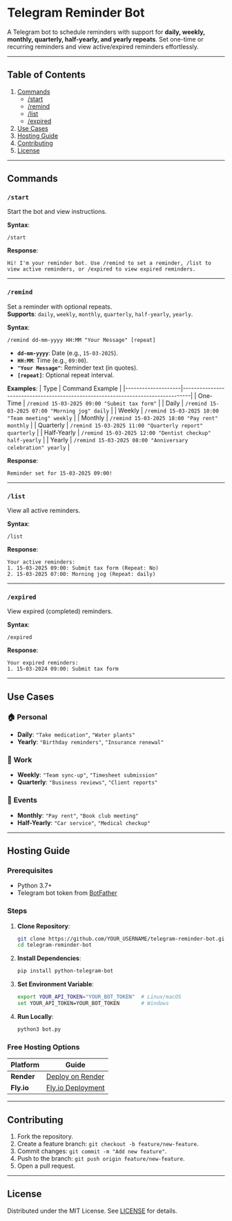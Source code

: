 # Telegram Reminder Bot

A Telegram bot to schedule reminders with support for **daily, weekly, monthly, quarterly, half-yearly, and yearly repeats**. Set one-time or recurring reminders and view active/expired reminders effortlessly.

---

## Table of Contents
1. [Commands](#commands)
   - [/start](#start)
   - [/remind](#remind)
   - [/list](#list)
   - [/expired](#expired)
2. [Use Cases](#use-cases)
3. [Hosting Guide](#hosting-guide)
4. [Contributing](#contributing)
5. [License](#license)

---

## Commands

### `/start`
Start the bot and view instructions.

**Syntax**:
```
/start
```

**Response**:
```
Hi! I'm your reminder bot. Use /remind to set a reminder, /list to view active reminders, or /expired to view expired reminders.
```

---

### `/remind`
Set a reminder with optional repeats.  
**Supports**: `daily`, `weekly`, `monthly`, `quarterly`, `half-yearly`, `yearly`.

**Syntax**:
```
/remind dd-mm-yyyy HH:MM "Your Message" [repeat]
```

- **`dd-mm-yyyy`**: Date (e.g., `15-03-2025`).
- **`HH:MM`**: Time (e.g., `09:00`).
- **`"Your Message"`**: Reminder text (in quotes).
- **`[repeat]`**: Optional repeat interval.

**Examples**:
| Type               | Command Example                                                                 |
|--------------------|---------------------------------------------------------------------------------|
| One-Time           | `/remind 15-03-2025 09:00 "Submit tax form"`                                   |
| Daily              | `/remind 15-03-2025 07:00 "Morning jog" daily`                                 |
| Weekly             | `/remind 15-03-2025 10:00 "Team meeting" weekly`                               |
| Monthly            | `/remind 15-03-2025 18:00 "Pay rent" monthly`                                  |
| Quarterly          | `/remind 15-03-2025 11:00 "Quarterly report" quarterly`                        |
| Half-Yearly        | `/remind 15-03-2025 12:00 "Dentist checkup" half-yearly`                       |
| Yearly             | `/remind 15-03-2025 08:00 "Anniversary celebration" yearly`                   |

**Response**:
```
Reminder set for 15-03-2025 09:00!
```

---

### `/list`
View all active reminders.

**Syntax**:
```
/list
```

**Response**:
```
Your active reminders:
1. 15-03-2025 09:00: Submit tax form (Repeat: No)
2. 15-03-2025 07:00: Morning jog (Repeat: daily)
```

---

### `/expired`
View expired (completed) reminders.

**Syntax**:
```
/expired
```

**Response**:
```
Your expired reminders:
1. 15-03-2024 09:00: Submit tax form
```

---

## Use Cases

### 🏠 **Personal**
- **Daily**: `"Take medication"`, `"Water plants"`
- **Yearly**: `"Birthday reminders"`, `"Insurance renewal"`

### 💼 **Work**
- **Weekly**: `"Team sync-up"`, `"Timesheet submission"`
- **Quarterly**: `"Business reviews"`, `"Client reports"`

### 🎉 **Events**
- **Monthly**: `"Pay rent"`, `"Book club meeting"`
- **Half-Yearly**: `"Car service"`, `"Medical checkup"`

---

## Hosting Guide

### Prerequisites
- Python 3.7+
- Telegram bot token from [BotFather](https://t.me/BotFather)

### Steps
1. **Clone Repository**:
   ```bash
   git clone https://github.com/YOUR_USERNAME/telegram-reminder-bot.git
   cd telegram-reminder-bot
   ```

2. **Install Dependencies**:
   ```bash
   pip install python-telegram-bot
   ```

3. **Set Environment Variable**:
   ```bash
   export YOUR_API_TOKEN="YOUR_BOT_TOKEN"  # Linux/macOS
   set YOUR_API_TOKEN=YOUR_BOT_TOKEN       # Windows
   ```

4. **Run Locally**:
   ```bash
   python3 bot.py
   ```

### Free Hosting Options
| Platform       | Guide                                                                         |
|----------------|-------------------------------------------------------------------------------|
| **Render**     | [Deploy on Render](https://render.com/docs/deploy-telegram-bot)               |
| **Fly.io**     | [Fly.io Deployment](https://fly.io/docs/apps/launch/)                         |

---

## Contributing
1. Fork the repository.
2. Create a feature branch: `git checkout -b feature/new-feature`.
3. Commit changes: `git commit -m "Add new feature"`.
4. Push to the branch: `git push origin feature/new-feature`.
5. Open a pull request.

---

## License
Distributed under the MIT License. See [LICENSE](LICENSE) for details.
